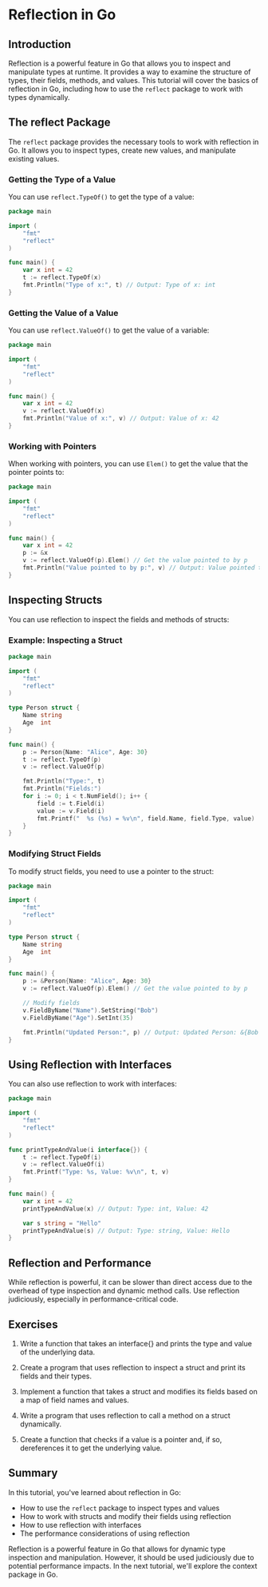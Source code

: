 # Reflection in Go

## Introduction

Reflection is a powerful feature in Go that allows you to inspect and manipulate types at runtime. It provides a way to examine the structure of types, their fields, methods, and values. This tutorial will cover the basics of reflection in Go, including how to use the `reflect` package to work with types dynamically.

## The reflect Package

The `reflect` package provides the necessary tools to work with reflection in Go. It allows you to inspect types, create new values, and manipulate existing values.

### Getting the Type of a Value

You can use `reflect.TypeOf()` to get the type of a value:

```go
package main

import (
    "fmt"
    "reflect"
)

func main() {
    var x int = 42
    t := reflect.TypeOf(x)
    fmt.Println("Type of x:", t) // Output: Type of x: int
}
```

### Getting the Value of a Value

You can use `reflect.ValueOf()` to get the value of a variable:

```go
package main

import (
    "fmt"
    "reflect"
)

func main() {
    var x int = 42
    v := reflect.ValueOf(x)
    fmt.Println("Value of x:", v) // Output: Value of x: 42
}
```

### Working with Pointers

When working with pointers, you can use `Elem()` to get the value that the pointer points to:

```go
package main

import (
    "fmt"
    "reflect"
)

func main() {
    var x int = 42
    p := &x
    v := reflect.ValueOf(p).Elem() // Get the value pointed to by p
    fmt.Println("Value pointed to by p:", v) // Output: Value pointed to by p: 42
}
```

## Inspecting Structs

You can use reflection to inspect the fields and methods of structs:

### Example: Inspecting a Struct

```go
package main

import (
    "fmt"
    "reflect"
)

type Person struct {
    Name string
    Age  int
}

func main() {
    p := Person{Name: "Alice", Age: 30}
    t := reflect.TypeOf(p)
    v := reflect.ValueOf(p)

    fmt.Println("Type:", t)
    fmt.Println("Fields:")
    for i := 0; i < t.NumField(); i++ {
        field := t.Field(i)
        value := v.Field(i)
        fmt.Printf("  %s (%s) = %v\n", field.Name, field.Type, value)
    }
}
```

### Modifying Struct Fields

To modify struct fields, you need to use a pointer to the struct:

```go
package main

import (
    "fmt"
    "reflect"
)

type Person struct {
    Name string
    Age  int
}

func main() {
    p := &Person{Name: "Alice", Age: 30}
    v := reflect.ValueOf(p).Elem() // Get the value pointed to by p

    // Modify fields
    v.FieldByName("Name").SetString("Bob")
    v.FieldByName("Age").SetInt(35)

    fmt.Println("Updated Person:", p) // Output: Updated Person: &{Bob 35}
}
```

## Using Reflection with Interfaces

You can also use reflection to work with interfaces:

```go
package main

import (
    "fmt"
    "reflect"
)

func printTypeAndValue(i interface{}) {
    t := reflect.TypeOf(i)
    v := reflect.ValueOf(i)
    fmt.Printf("Type: %s, Value: %v\n", t, v)
}

func main() {
    var x int = 42
    printTypeAndValue(x) // Output: Type: int, Value: 42

    var s string = "Hello"
    printTypeAndValue(s) // Output: Type: string, Value: Hello
}
```

## Reflection and Performance

While reflection is powerful, it can be slower than direct access due to the overhead of type inspection and dynamic method calls. Use reflection judiciously, especially in performance-critical code.

## Exercises

1. Write a function that takes an interface{} and prints the type and value of the underlying data.

2. Create a program that uses reflection to inspect a struct and print its fields and their types.

3. Implement a function that takes a struct and modifies its fields based on a map of field names and values.

4. Write a program that uses reflection to call a method on a struct dynamically.

5. Create a function that checks if a value is a pointer and, if so, dereferences it to get the underlying value.

## Summary

In this tutorial, you've learned about reflection in Go:

- How to use the `reflect` package to inspect types and values
- How to work with structs and modify their fields using reflection
- How to use reflection with interfaces
- The performance considerations of using reflection

Reflection is a powerful feature in Go that allows for dynamic type inspection and manipulation. However, it should be used judiciously due to potential performance impacts. In the next tutorial, we'll explore the context package in Go. 